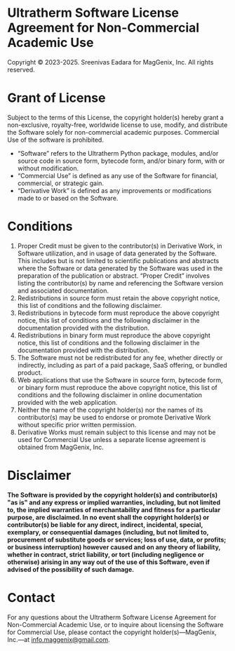 # Ultratherm Software License Agreement for Non-Commercial Academic Use

Copyright © 2023-2025. Sreenivas Eadara for MagGenix, Inc. All rights reserved.

# Grant of License

Subject to the terms of this License, the copyright holder(s) hereby grant a non-exclusive, royalty-free, worldwide license to use, modify, and distribute the Software solely for non-commercial academic purposes. Commercial Use of the software is prohibited. 

* “Software” refers to the Ultratherm Python package, modules, and/or source code in source form, bytecode form, and/or binary form, with or without modification.  
* “Commercial Use” is defined as any use of the Software for financial, commercial, or strategic gain.  
* “Derivative Work” is defined as any improvements or modifications made to or based on the Software.

# Conditions

1. Proper Credit must be given to the contributor(s) in Derivative Work, in Software utilization, and in usage of data generated by the Software. This includes but is not limited to scientific publications and abstracts where the Software or data generated by the Software was used in the preparation of the publication or abstract. “Proper Credit” involves listing the contributor(s) by name and referencing the Software version and associated documentation.  
2. Redistributions in source form must retain the above copyright notice, this list of conditions and the following disclaimer.  
3. Redistributions in bytecode form must reproduce the above copyright notice, this list of conditions and the following disclaimer in the documentation provided with the distribution.  
4. Redistributions in binary form must reproduce the above copyright notice, this list of conditions and the following disclaimer in the documentation provided with the distribution.  
5. The Software must not be redistributed for any fee, whether directly or indirectly, including as part of a paid package, SaaS offering, or bundled product.  
6. Web applications that use the Software in source form, bytecode form, or binary form must reproduce the above copyright notice, this list of conditions and the following disclaimer in online documentation provided with the web application.  
7. Neither the name of the copyright holder(s) nor the names of its contributor(s) may be used to endorse or promote Derivative Work without specific prior written permission.  
8. Derivative Works must remain subject to this license and may not be used for Commercial Use unless a separate license agreement is obtained from MagGenix, Inc.

# Disclaimer

**The Software is provided by the copyright holder(s) and contributor(s) "as is" and any express or implied warranties, including, but not limited to, the implied warranties of merchantability and fitness for a particular purpose, are disclaimed.  In no event shall the copyright holder(s) or contributor(s) be liable for any direct, indirect, incidental, special, exemplary, or consequential damages (including, but not limited to, procurement of substitute goods or services; loss of use, data, or profits; or business interruption) however caused and on any theory of liability, whether in contract, strict liability, or tort (including negligence or otherwise) arising in any way out of the use of this Software, even if advised of the possibility of such damage.**

# Contact

For any questions about the Ultratherm Software License Agreement for Non-Commercial Academic Use, or to inquire about licensing the Software for Commercial Use, please contact the copyright holder(s)—MagGenix, Inc.—at info.maggenix@gmail.com.